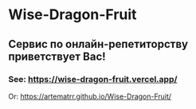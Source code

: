 # Wise-Dragon-Fruit
## Сервис по онлайн-репетиторству приветствует Вас!
### See: https://wise-dragon-fruit.vercel.app/
Or: https://artematrr.github.io/Wise-Dragon-Fruit/
